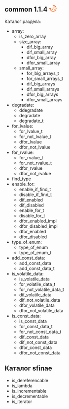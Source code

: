
[P]: ../../icons/progress.png
[V]: ../../icons/success.png
[X]: ../../icons/failed.png
[D]: ../../icons/danger.png
[E]: ../../icons/empty.png
[N]: ../../icons/na.png

[M]: #common  "сборник мета-алгоритмов общего назначения"  

common 1.1.4  [![P]][M]
---
Каталог раздела:  
  - array:  
    - is_zero_array  
    - size_array:  
      - dif_big_array  
      - dif_small_array  
      - dfor_big_array  
      - dfor_small_array  
    - small_array:  
      - for_big_arrays_t  
      - for_small_arrays_t  
      - dif_big_arrays  
      - dif_small_arrays  
      - dfor_big_arrays  
      - dfor_small_arrays  
  - degradate:  
    - ddegradate  
    - degradate  
    - degradate_t  
  - for_lvalue:  
    - for_lvalue_t  
    - for_not_lvalue_t  
    - dfor_lvalue  
    - dfor_not_lvalue  
  - for_rvalue:  
    - for_rvalue_t  
    - for_not_rvalue_t  
    - dfor_rvalue  
    - dfor_not_rvalue  
  - find_type  
  - enable_for:  
    - enable_if_find_t  
    - disable_if_find_t  
    - dif_enabled  
    - dif_disabled  
    - enable_for_t  
    - disable_for_t  
    - dfor_enabled_impl  
    - dfor_disabled_impl  
    - dfor_enabled  
    - dfor_disabled  
  - type_of_enum:  
    - type_of_enum  
    - type_of_enum_t  
  - add_const_data:  
    - add_const_data  
    - add_const_data_t  
  - is_volatile_data:  
    - is_volatile_data  
    - for_volatile_data_t  
    - for_not_volatile_data_t  
    - dif_volatile_data  
    - dif_not_volatile_data  
    - dfor_volatile_data  
    - dfor_not_volatile_data  
  - is_const_data:  
    - is_const_data  
    - for_const_data_t  
    - for_not_const_data_t  
    - dif_const_data  
    - dif_not_const_data  
    - dfor_const_data  
    - dfor_not_const_data  

Каталог sfinae
---  
  - is_dereferencable  
  - is_lambda  
  - is_incrementable  
  - is_decrementable  
  - is_iterator  
